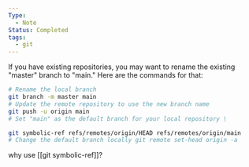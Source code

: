 ```yaml
---
Type:
  - Note
Status: Completed
tags:
  - git
---
```

If you have existing repositories, you may want to rename the existing "master" branch to "main." Here are the commands for that:

``` bash
# Rename the local branch 
git branch -m master main  
# Update the remote repository to use the new branch name 
git push -u origin main  
# Set "main" as the default branch for your local repository \

git symbolic-ref refs/remotes/origin/HEAD refs/remotes/origin/main
# Change the default branch locally git remote set-head origin -a
```

why use [[git symbolic-ref]]?